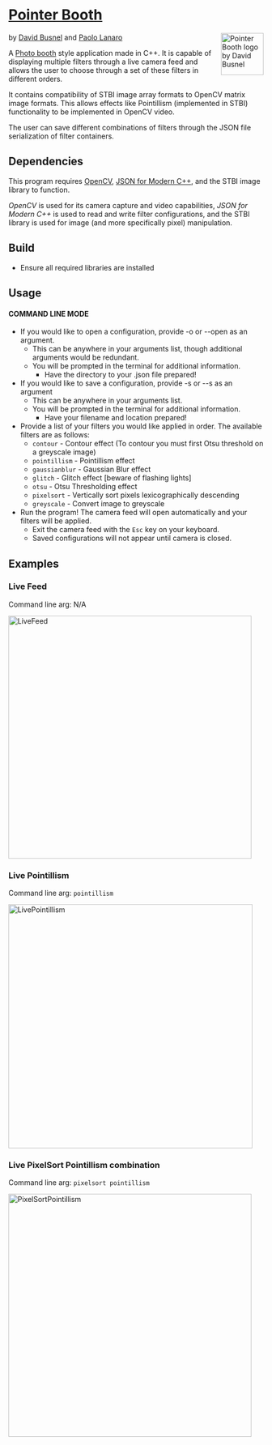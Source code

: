 # [Pointer Booth](https://github.com/PaoloLanaro/PointerBooth) 
<img src="https://github.com/PaoloLanaro/PointerBooth/assets/126436246/83e3280a-5e33-4556-aae4-e16db194669e" align = "right" alt="Pointer Booth logo by David Busnel" width="84" height="83">

by [David Busnel](https://github.com/dbusnel) and [Paolo Lanaro](https://github.com/paololanaro) 

A [Photo booth](https://en.wikipedia.org/wiki/Photo_Booth) style application made in C++.
It is capable of displaying multiple filters through a live camera feed and
allows the user to choose through a set of these filters in different orders.

It contains compatibility of STBI image array formats to OpenCV matrix image formats. 
This allows effects like Pointillism (implemented in STBI) functionality to be implemented in OpenCV video.

The user can save different combinations of filters through the JSON file serialization of filter containers.

## Dependencies

This program requires [OpenCV](https://opencv.org/), [JSON for Modern C++](https://github.com/nlohmann/json), and the STBI image library to function.

*OpenCV* is used for its camera capture and video capabilities, *JSON for Modern C++* is used to read and write filter
configurations, and the STBI library is used for image (and more specifically pixel) manipulation.

## Build
 - Ensure all required libraries are installed

## Usage
#### COMMAND LINE MODE
 - If you would like to open a configuration, provide -o or --open as an argument.
   - This can be anywhere in your arguments list, though additional arguments would be redundant.
   - You will be prompted in the terminal for additional information.
     - Have the directory to your .json file prepared!
 - If you would like to save a configuration, provide -s or --s as an argument
   - This can be anywhere in your arguments list.
   - You will be prompted in the terminal for additional information.
     - Have your filename and location prepared!
 - Provide a list of your filters you would like applied in order. The available filters are as follows:
   - `contour` - Contour effect (To contour you must first Otsu threshold on a greyscale image)
   - `pointillism` - Pointillism effect
   - `gaussianblur` - Gaussian Blur effect
   - `glitch` - Glitch effect [beware of flashing lights]
   - `otsu` - Otsu Thresholding effect
   - `pixelsort` - Vertically sort pixels lexicographically descending
   - `greyscale` - Convert image to greyscale
 - Run the program! The camera feed will open automatically and your filters will be applied.
   - Exit the camera feed with the `Esc` key on your keyboard.
   - Saved configurations will not appear until camera is closed.

## Examples

### Live Feed
Command line arg: N/A

<img width="480" alt="LiveFeed" src="https://github.com/PaoloLanaro/PointerBooth/assets/126436246/245d29f9-1ec2-4137-a726-8c1e59fbf8f8">

### Live Pointillism
Command line arg: `pointillism`

<img width="482" alt="LivePointillism" src="https://github.com/PaoloLanaro/PointerBooth/assets/126436246/c9215d2a-f517-4d5f-954e-f05442e7f2f2">

### Live PixelSort Pointillism combination
Command line arg: `pixelsort pointillism`

<img width="480" alt="PixelSortPointillism" src="https://github.com/PaoloLanaro/PointerBooth/assets/126436246/39de243c-485a-49b1-8542-93cabb6a818d">
